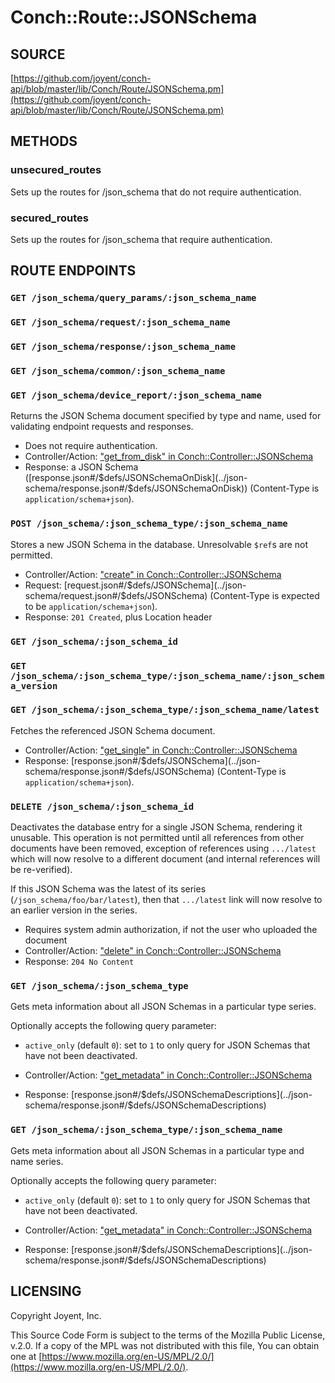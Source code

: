 # Conch::Route::JSONSchema

## SOURCE

[https://github.com/joyent/conch-api/blob/master/lib/Conch/Route/JSONSchema.pm](https://github.com/joyent/conch-api/blob/master/lib/Conch/Route/JSONSchema.pm)

## METHODS

### unsecured\_routes

Sets up the routes for /json\_schema that do not require authentication.

### secured\_routes

Sets up the routes for /json\_schema that require authentication.

## ROUTE ENDPOINTS

### `GET /json_schema/query_params/:json_schema_name`

### `GET /json_schema/request/:json_schema_name`

### `GET /json_schema/response/:json_schema_name`

### `GET /json_schema/common/:json_schema_name`

### `GET /json_schema/device_report/:json_schema_name`

Returns the JSON Schema document specified by type and name, used for validating endpoint
requests and responses.

- Does not require authentication.
- Controller/Action: ["get\_from\_disk" in Conch::Controller::JSONSchema](../modules/Conch%3A%3AController%3A%3AJSONSchema#get_from_disk)
- Response: a JSON Schema ([response.json#/$defs/JSONSchemaOnDisk](../json-schema/response.json#/$defs/JSONSchemaOnDisk)) (Content-Type is
`application/schema+json`).

### `POST /json_schema/:json_schema_type/:json_schema_name`

Stores a new JSON Schema in the database. Unresolvable `$ref`s are not permitted.

- Controller/Action: ["create" in Conch::Controller::JSONSchema](../modules/Conch%3A%3AController%3A%3AJSONSchema#create)
- Request: [request.json#/$defs/JSONSchema](../json-schema/request.json#/$defs/JSONSchema) (Content-Type is expected to be
`application/schema+json`).
- Response: `201 Created`, plus Location header

### `GET /json_schema/:json_schema_id`

### `GET /json_schema/:json_schema_type/:json_schema_name/:json_schema_version`

### `GET /json_schema/:json_schema_type/:json_schema_name/latest`

Fetches the referenced JSON Schema document.

- Controller/Action: ["get\_single" in Conch::Controller::JSONSchema](../modules/Conch%3A%3AController%3A%3AJSONSchema#get_single)
- Response: [response.json#/$defs/JSONSchema](../json-schema/response.json#/$defs/JSONSchema) (Content-Type is `application/schema+json`).

### `DELETE /json_schema/:json_schema_id`

Deactivates the database entry for a single JSON Schema, rendering it unusable.
This operation is not permitted until all references from other documents have been removed,
exception of references using `.../latest` which will now resolve to a different document
(and internal references will be re-verified).

If this JSON Schema was the latest of its series (`/json_schema/foo/bar/latest`), then that
`.../latest` link will now resolve to an earlier version in the series.

- Requires system admin authorization, if not the user who uploaded the document
- Controller/Action: ["delete" in Conch::Controller::JSONSchema](../modules/Conch%3A%3AController%3A%3AJSONSchema#delete)
- Response: `204 No Content`

### `GET /json_schema/:json_schema_type`

Gets meta information about all JSON Schemas in a particular type series.

Optionally accepts the following query parameter:

- `active_only` (default `0`): set to `1` to only query for JSON Schemas that have not been
deactivated.

- Controller/Action: ["get\_metadata" in Conch::Controller::JSONSchema](../modules/Conch%3A%3AController%3A%3AJSONSchema#get_metadata)
- Response: [response.json#/$defs/JSONSchemaDescriptions](../json-schema/response.json#/$defs/JSONSchemaDescriptions)

### `GET /json_schema/:json_schema_type/:json_schema_name`

Gets meta information about all JSON Schemas in a particular type and name series.

Optionally accepts the following query parameter:

- `active_only` (default `0`): set to `1` to only query for JSON Schemas that have not been
deactivated.

- Controller/Action: ["get\_metadata" in Conch::Controller::JSONSchema](../modules/Conch%3A%3AController%3A%3AJSONSchema#get_metadata)
- Response: [response.json#/$defs/JSONSchemaDescriptions](../json-schema/response.json#/$defs/JSONSchemaDescriptions)

## LICENSING

Copyright Joyent, Inc.

This Source Code Form is subject to the terms of the Mozilla Public License,
v.2.0. If a copy of the MPL was not distributed with this file, You can obtain
one at [https://www.mozilla.org/en-US/MPL/2.0/](https://www.mozilla.org/en-US/MPL/2.0/).
